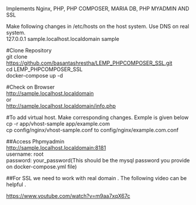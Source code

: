 Implements Nginx, PHP, PHP COMPOSER, MARIA DB, PHP MYADMIN AND SSL  

Make following changes in /etc/hosts on the host system. Use DNS on real system.  
127.0.0.1       sample.localhost.localdomain            sample  


#Clone Repository  
git clone https://github.com/basantashrestha/LEMP_PHPCOMPOSER_SSL.git  
cd LEMP_PHPCOMPOSER_SSL  
docker-compose up -d  


#Check on Browser  
http://sample.localhost.localdomain  
or  
http://sample.localhost.localdomain/info.php  


#To add virtual host. Make corresponding changes. Exmple is given below  
cp -r app/vhost-sample app/example.com  
cp config/nginx/vhost-sample.conf to config/nginx/example.com.conf  

##Access Phpmyadmin   
http://sample.localhost.localdomain:8181  
username: root  
password: your_password(This should be the mysql password you provide on docker-compose.yml file)   


##For SSL we need to work with real domain . The following video can be helpful   . 

https://www.youtube.com/watch?v=m9aa7xqX67c  

